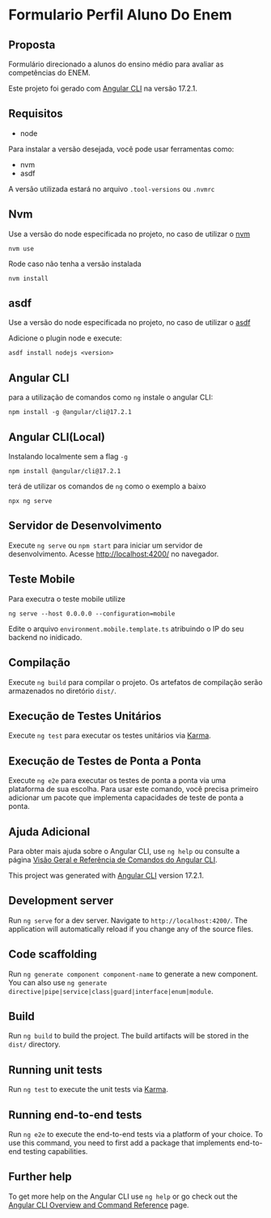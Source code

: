 # Formulario Perfil Aluno Do Enem

## Proposta
Formulário direcionado a alunos do ensino médio para avaliar as competências do ENEM.

Este projeto foi gerado com [Angular CLI](https://github.com/angular/angular-cli) na versão 17.2.1.

## Requisitos
- node

Para instalar a versão desejada, você pode usar ferramentas como:
- nvm
- asdf

A versão utilizada estará no arquivo `.tool-versions` ou `.nvmrc`

## Nvm
Use a versão do node especificada no projeto, no caso de utilizar o [nvm](https://github.com/nvm-sh/nvm)
```
nvm use
```
Rode caso não tenha a versão instalada

```
nvm install
```

## asdf
Use a versão do node especificada no projeto, no caso de utilizar o [asdf](https://asdf-vm.com/guide/getting-started.html)

Adicione o plugin node e execute:

```
asdf install nodejs <version>
```

## Angular CLI
para a utilização de comandos como `ng` instale o angular CLI:

```
npm install -g @angular/cli@17.2.1
```

## Angular CLI(Local)
Instalando localmente sem a flag `-g`

```
npm install @angular/cli@17.2.1
```

terá de utilizar os comandos de `ng` como o exemplo a baixo

```
npx ng serve
```

## Servidor de Desenvolvimento

Execute `ng serve` ou `npm start` para iniciar um servidor de desenvolvimento. Acesse [http://localhost:4200/](http://localhost:4200/) no navegador.

## Teste Mobile

Para executra o teste mobile utilize

```
ng serve --host 0.0.0.0 --configuration=mobile
```

Edite o arquivo `environment.mobile.template.ts` atribuindo o IP do seu backend no inidicado.


## Compilação

Execute `ng build` para compilar o projeto. Os artefatos de compilação serão armazenados no diretório `dist/`.

## Execução de Testes Unitários

Execute `ng test` para executar os testes unitários via [Karma](https://karma-runner.github.io).

## Execução de Testes de Ponta a Ponta

Execute `ng e2e` para executar os testes de ponta a ponta via uma plataforma de sua escolha. Para usar este comando, você precisa primeiro adicionar um pacote que implementa capacidades de teste de ponta a ponta.

## Ajuda Adicional

Para obter mais ajuda sobre o Angular CLI, use `ng help` ou consulte a página [Visão Geral e Referência de Comandos do Angular CLI](https://angular.io/cli).


This project was generated with [Angular CLI](https://github.com/angular/angular-cli) version 17.2.1.

## Development server

Run `ng serve` for a dev server. Navigate to `http://localhost:4200/`. The application will automatically reload if you change any of the source files.

## Code scaffolding

Run `ng generate component component-name` to generate a new component. You can also use `ng generate directive|pipe|service|class|guard|interface|enum|module`.

## Build

Run `ng build` to build the project. The build artifacts will be stored in the `dist/` directory.

## Running unit tests

Run `ng test` to execute the unit tests via [Karma](https://karma-runner.github.io).

## Running end-to-end tests

Run `ng e2e` to execute the end-to-end tests via a platform of your choice. To use this command, you need to first add a package that implements end-to-end testing capabilities.

## Further help

To get more help on the Angular CLI use `ng help` or go check out the [Angular CLI Overview and Command Reference](https://angular.io/cli) page.
